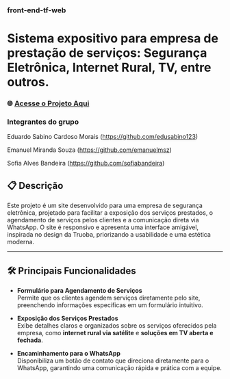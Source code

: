 ### front-end-tf-web

# Sistema expositivo para empresa de prestação de serviços: Segurança Eletrônica, Internet Rural, TV, entre outros.

### 🌐 [Acesse o Projeto Aqui](https://ciroantenas.vercel.app/)

### Integrantes do grupo
Eduardo Sabino Cardoso Morais (https://github.com/edusabino123)

Emanuel Miranda Souza (https://github.com/emanuelmsz)

Sofia Alves Bandeira (https://github.com/sofiabandeira)

## 📋 Descrição  
Este projeto é um site desenvolvido para uma empresa de segurança eletrônica, projetado para facilitar a exposição dos serviços prestados, o agendamento de serviços pelos clientes e a comunicação direta via WhatsApp. O site é responsivo e apresenta uma interface amigável, inspirada no design da Truoba, priorizando a usabilidade e uma estética moderna.

---

## 🛠 Principais Funcionalidades  
- **Formulário para Agendamento de Serviços**  
  Permite que os clientes agendem serviços diretamente pelo site, preenchendo informações específicas em um formulário intuitivo.

- **Exposição dos Serviços Prestados**  
  Exibe detalhes claros e organizados sobre os serviços oferecidos pela empresa, como **internet rural via satélite** e **soluções em TV aberta e fechada**.

- **Encaminhamento para o WhatsApp**  
  Disponibiliza um botão de contato que direciona diretamente para o WhatsApp, garantindo uma comunicação rápida e prática com a equipe.


